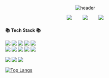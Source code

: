 <div align="center">

  ![header](https://capsule-render.vercel.app/api?type=waving&color=F0EDCC&height=160&section=header&text=Hi👋%20I'm%20Changyeop!&fontAlign=50&fontAlignY=70&fontSize=60&fontColor=02343F)

  <a href="https://velog.io/@paulus0617" target="_blank"><img src="https://img.shields.io/badge/Tech Blog-20C997?style=flat-square&logo=GitHub Sponsors&logoColor=white" style="height : auto;"/></a> <a href="https://bywindow.notion.site/ByWindow-bcbda7d81a2b48faadb152547f0aac75" target="_blank"><img src="https://img.shields.io/badge/RESUME-000000?style=flat-square&logo=Notion&logoColor=white" style="height : auto; margin-left : 30px; "/></a> <a href="mailto:paulus0617@gmail.com" target="_blank"><img src="https://img.shields.io/badge/Gmail-d14836?style=flat-square&logo=Gmail&logoColor=white&link=mailto:paulus0617@gmail.com" style="height : auto; margin-left : 30px;"/></a>
</div>
<h4 align='left'>📚 Tech Stack 📚</h3>
<p>
<img 
  src="https://img.shields.io/static/v1?style=for-the-badge&message=JAVA&color=F80000&logo=oracle&logoColor=white&label=" style="max-width: 100%;"
/>
<img 
  src="https://img.shields.io/static/v1?style=for-the-badge&message=KOTLIN&color=7F52FF&logo=kotlin&logoColor=white&label=" style="max-width: 100%;"
/>
<img 
  src="https://img.shields.io/static/v1?style=for-the-badge&message=JavaScript&color=222222&logo=JavaScript&logoColor=F7DF1E&label=" style="max-width: 100%;"
/>
<img 
  src="https://img.shields.io/static/v1?style=for-the-badge&message=Python&color=3776AB&logo=Python&logoColor=FFFFFF&label=" style="max-width: 100%;"
/>
<img 
  src="https://img.shields.io/static/v1?style=for-the-badge&message=MySQL&color=4479A1&logo=MySQL&logoColor=FFFFFF&label=" style="max-width: 100%;"
/>
<br>
<img 
  src="https://img.shields.io/static/v1?style=for-the-badge&message=C&color=222222&logo=C&logoColor=A8B9CC&label=" style="max-width: 100%;"
/>
<img 
  src="https://img.shields.io/static/v1?style=for-the-badge&message=C%2B%2B&color=00599C&logo=C%2B%2B&logoColor=FFFFFF&label=" style="max-width: 100%;"
/>
<img
  src="https://img.shields.io/static/v1?style=for-the-badge&message=C+Sharp&color=239120&logo=C+Sharp&logoColor=FFFFFF&label=" style="max-width: 100%;"
/>
<img
  src="https://img.shields.io/static/v1?style=for-the-badge&message=HTML5&color=E34F26&logo=HTML5&logoColor=FFFFFF&label=" style="max-width: 100%;"
/>
<img
  src="https://img.shields.io/static/v1?style=for-the-badge&message=CSS3&color=1572B6&logo=CSS3&logoColor=FFFFFF&label=" style="max-width: 100%;"
/>
</p>
<p>
<img
  src="https://img.shields.io/static/v1?style=for-the-badge&message=Android&color=222222&logo=Android&logoColor=3DDC84&label=" style="max-width: 100%;"
/>
<img
  src="https://img.shields.io/static/v1?style=for-the-badge&message=React&color=222222&logo=React&logoColor=61DAFB&label=" style="max-width: 100%;"
/>
<img
  src="https://img.shields.io/static/v1?style=for-the-badge&message=React+NATIVE&color=FF4154&logo=React+Table&logoColor=FFFFFF&label=" style="max-width: 100%;"
/>
</p>

[![Top Langs](https://github-readme-stats.vercel.app/api/top-langs/?username=bywindow&exclude_repo=LinuxProject,Machine-Learning-Project,Image-Processing-Algo&layout=compact)](https://github.com/dionidip?tab=repositories)

<!--
**dionidip/dionidip** is a ✨ _special_ ✨ repository because its `README.md` (this file) appears on your GitHub profile.

Here are some ideas to get you started:

- 🔭 I’m currently working on ...
- 🌱 I’m currently learning ...
- 👯 I’m looking to collaborate on ...
- 🤔 I’m looking for help with ...
- 💬 Ask me about ...
- 📫 How to reach me: ...
- 😄 Pronouns: ...
- ⚡ Fun fact: ...
-->
